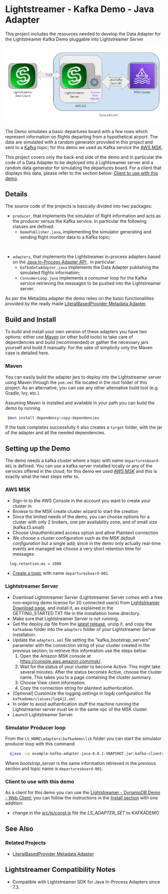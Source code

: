 # Lightstreamer - Kafka Demo - Java Adapter

This project includes the resources needed to develop the Data Adapter for the Lightstreamer Kafka Demo pluggable into Lightstreamer Server 

![Infrastructure](infrastructure.png)<br>

The Demo simulates a basic departures board with a few rows which represent information on flights departing from a hypothetical airport.
The data are simulated with a random generator provided in this project and sent to a [Kafka](https://kafka.apache.org/) topic; for this demo we used as Kafka service the [AWS MSK](https://aws.amazon.com/msk/?nc2=type_a).

This project covers only the back-end side of the demo and in particular the code of a Data Adapter to be deployed into a Lightsreamer server and a random data generator for simulating the departures board. For a client that displays this data, please refer to the section below: [Client to use with this demo](https://github.com/Lightstreamer/Lightstreamer-example-Kafka-adapter-java#client-to-use-with-this-demo).

## Details

The source code of the projects is basically divided into two packages: 

- `producer`, that implements the simulator of flight information and acts as the producer versus the Kafka service. In particular the following classes are defined:
    - `DemoPublisher.java`, implementing the simulator generating and sending flight monitor data to a Kafka topic;

<br>

- `adapters`, that implements the Lightstreamer in-process adapters based on the [Java In-Process Adapter API ](https://sdk.lightstreamer.com/ls-adapter-inprocess/7.3.1/api/index.html). in particular:
    - `KafkaDataAdapter.java` implements the Data Adapter publishing the simulated flights information;
    - `ConsumerLoop.java` implements a consumer loop for the Kafka service retrieving the messages to be pushed into the Lightstreamer server.

As per the Metadata adapter the demo relies on the basic functionalities provided by the ready made  [LiteralBasedProvider Metadata Adapter](https://github.com/Lightstreamer/Lightstreamer-lib-adapter-java-inprocess#literalbasedprovider-metadata-adapter).

## Build and Install

To build and install your own version of these adapters you have two options:
either use [Maven](https://maven.apache.org/) (or other build tools) to take care of dependencies and build (recommended) or gather the necessary jars yourself and build it manually.
For the sake of simplicity only the Maven case is detailed here.

### Maven

You can easily build the adapter jars to deploy into the Lightstreamer server using Maven through the `pom.xml` file located in the root folder of this project. As an alternative, you can use any other alternative build tool (e.g. Gradle, Ivy, etc.).

Assuming Maven is installed and available in your path you can build the demo by running
```sh 
 $mvn install dependency:copy-dependencies 
```

If the task completes successfully it also creates a `target` folder, with the jar of the adapter and all the needed dependencies.

## Setting up the Demo

The demo needs a kafka cluster where a topic with name `departuresboard-001` is defined. You can use a kafka server installed locally or any of the services offered in the cloud; for this demo we used [AWS MSK](https://aws.amazon.com/msk/?nc2=type_a) and this is exactly what the next steps refer to. 

### AWS MSK

 - Sign-in to the AWS Console in the account you want to create your cluster in 
 - Browse to the MSK create cluster wizard to start the creation 
 - Since the limited needs of the demo, you can choose options for a cluster with only 2 brokers, one per availability zone, and of small size (kafka.t3.small)
 - Choose Unauthenticated access option and allow Plaintext connection
 - We choose a cluster configuration such as the *MSK default configuration* but a single add; since in the demo only actually real-time events are managed we choose a very short retention time for messages:

```sh 
  log.retention.ms = 2000
```

 - [Create a topic](https://docs.aws.amazon.com/msk/latest/developerguide/create-topic.html) with name `departuresboard-001`.

### Lightstreamer Server

 - Download Lightstreamer Server (Lightstreamer Server comes with a free non-expiring demo license for 20 connected users) from [Lightstreamer Download page](https://lightstreamer.com/download/), and install it, as explained in the GETTING_STARTED.TXT file in the installation home directory.
 - Make sure that Lightstreamer Server is not running.
 - Get the deploy.zip file from the [latest release](https://github.com/Lightstreamer/Lightstreamer-example-Kafka-adapter-java/releases), unzip it, and copy the `kafkademo` folder into the `adapters` folder of your Lightstreamer Server installation.
 - Update the `adapters.xml` file setting the "kafka_bootstrap_servers" parameter with the connection string of your cluster created in the previous section; to retrieve this information use the steps below:
    1. Open the Amazon MSK console at https://console.aws.amazon.com/msk/.
    2. Wait for the status of your cluster to become Active. This might take several minutes. After the status becomes Active, choose the cluster name. This takes you to a page containing the cluster summary.
    3. Choose View client information.
    4. Copy the connection string for plaintext authentication.
 - [Optional] Customize the logging settings in log4j configuration file `kafkademo/classes/log4j2.xml`.
 - In order to avoid authentication stuff the machine running the Lightstreamer server must be in the same vpc of the MSK cluster.
 - Launch Lightstreamer Server.

### Simulator Producer loop

From the `LS_HOME\adapters\kafkademo\lib` folder you can start the simulator producer loop with this command 

```sh 
  $java -cp example-kafka-adapter-java-0.0.1-SNAPSHOT.jar:kafka-clients-3.2.2.jar:log4j-api-2.18.0.jar:log4j-core-2.18.0.jar:lz4-java-1.8.0.jar:snappy-java-1.1.8.4:slf4j-api-2.0.1.jar com.lightstreamer.examples.kafkademo.producer.DemoPublisher boostrap_server topic_name
```

Where *bootstrap_server* is the same information retrieved in the previous section and topic name is `departuresboard-001`.

### Client to use with this demo

As a client for this demo you can use the [Lightstreamer - DynamoDB Demo - Web Client](https://github.com/Lightstreamer/Lightstreamer-example-DynamoDB-client-javascript); you can follow the instructions in the [Install section](https://github.com/Lightstreamer/Lightstreamer-example-DynamoDB-client-javascript#install) with one addition:

 - change in the [src/js/const.js](https://github.com/Lightstreamer/Lightstreamer-example-DynamoDB-client-javascript/blob/master/src/js/const.js) file the *LS_ADAPTER_SET* to KAFKADEMO

## See Also

<!-- END RELATED_ENTRIES -->

### Related Projects

* [LiteralBasedProvider Metadata Adapter](https://github.com/Lightstreamer/Lightstreamer-lib-adapter-java-inprocess#literalbasedprovider-metadata-adapter)

## Lightstreamer Compatibility Notes

- Compatible with Lightstreamer SDK for Java In-Process Adapters since 7.3.
